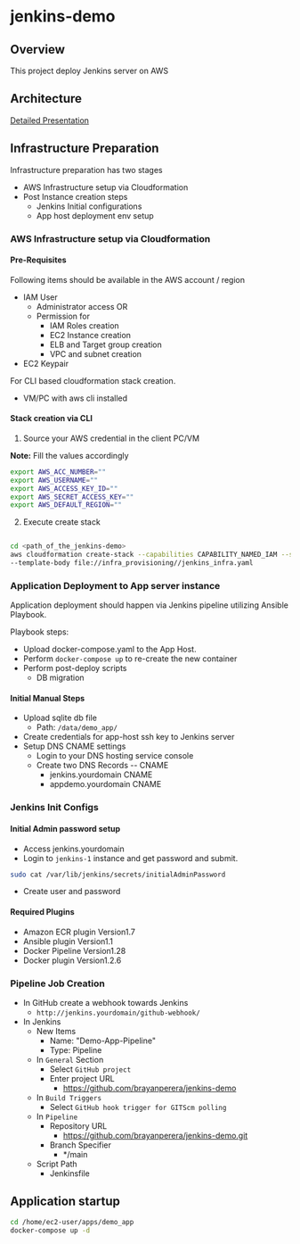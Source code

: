 # jenkins-demo

## Overview

This project deploy Jenkins server on AWS 

## Architecture

[Detailed Presentation](docs/Jenkins-Demo-BrayanPerera.pptx)

## Infrastructure Preparation

Infrastructure preparation has two stages

- AWS Infrastructure setup via Cloudformation
- Post Instance creation steps
  - Jenkins Initial configurations
  - App host deployment env setup


### AWS Infrastructure setup via Cloudformation

#### Pre-Requisites 

Following items should be available in the AWS account / region

- IAM User
  - Administrator access OR
  - Permission for
    - IAM Roles creation
    - EC2 Instance creation
    - ELB and Target group creation
    - VPC and subnet creation 
- EC2 Keypair

For CLI based cloudformation stack creation. 
- VM/PC with aws cli installed

#### Stack creation via CLI

1. Source your AWS credential in the client PC/VM

**Note:** Fill the values accordingly 

```bash
export AWS_ACC_NUMBER=""
export AWS_USERNAME=""
export AWS_ACCESS_KEY_ID=""
export AWS_SECRET_ACCESS_KEY=""
export AWS_DEFAULT_REGION=""
```

2. Execute create stack

```bash

cd <path_of_the_jenkins-demo>
aws cloudformation create-stack --capabilities CAPABILITY_NAMED_IAM --stack-name demo-stack \
--template-body file://infra_provisioning//jenkins_infra.yaml
```



### Application Deployment to App server instance

Application deployment should happen via Jenkins pipeline utilizing Ansible Playbook. 

Playbook steps:

- Upload docker-compose.yaml to the App Host. 
- Perform `docker-compose up` to re-create the new container
- Perform post-deploy scripts
  - DB migration

#### Initial Manual Steps

- Upload sqlite db file
  - Path: `/data/demo_app/`
- Create credentials for app-host ssh key to Jenkins server
- Setup DNS CNAME settings 
  - Login to your DNS hosting service console
  - Create two DNS Records -- CNAME
    - jenkins.yourdomain CNAME <Stack output : AlbDNS>
    - appdemo.yourdomain CNAME <Stack output : AlbDNS>


### Jenkins Init Configs

#### Initial Admin password setup

- Access jenkins.yourdomain
- Login to `jenkins-1` instance and get password and submit. 

````bash
sudo cat /var/lib/jenkins/secrets/initialAdminPassword
````

- Create user and password 

#### Required Plugins

- Amazon ECR plugin Version1.7
- Ansible plugin Version1.1
- Docker Pipeline Version1.28
- Docker plugin Version1.2.6

### Pipeline Job Creation

- In GitHub create a webhook towards Jenkins
  - `http://jenkins.yourdomain/github-webhook/`
- In Jenkins
  - New Items 
    - Name: "Demo-App-Pipeline"
    - Type: Pipeline
  - In `General` Section
    - Select `GitHub project`
    - Enter project URL 
      - https://github.com/brayanperera/jenkins-demo
  - In `Build Triggers`
    - Select `GitHub hook trigger for GITScm polling`
  - In `Pipeline`
    - Repository URL
      - https://github.com/brayanperera/jenkins-demo.git
    - Branch Specifier
      - */main
  - Script Path
    - Jenkinsfile
    

## Application startup 

````bash
cd /home/ec2-user/apps/demo_app
docker-compose up -d
````
